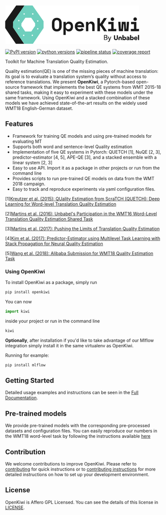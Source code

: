 ![OpenKiwi Logo](https://github.com/Unbabel/OpenKiwi/blob/master/docs/_static/img/openkiwi-logo-horizontal.svg)

[![PyPI version](https://badge.fury.io/py/openkiwi.svg)](https://badge.fury.io/py/openkiwi)
[![python versions](https://img.shields.io/pypi/pyversions/openkiwi.svg)](https://pypi.org/project/openkiwi/)
[![pipeline status](https://gitlab.com/Unbabel/OpenKiwi/badges/master/pipeline.svg)](https://gitlab.com/Unbabel/OpenKiwi/commits/master)
[![coverage report](https://gitlab.com/Unbabel/OpenKiwi/badges/master/coverage.svg)](https://gitlab.com/Unbabel/OpenKiwi/commits/master)
    
    
Toolkit for Machine Translation Quality Estimation.

Quality estimation(QE) is one of the missing pieces of machine translation: its goal is to evaluate a translation system’s quality without access to reference translations. We present **OpenKiwi**, a Pytorch-based open-source framework that implements the best QE systems from WMT 2015-18 shared tasks, making it easy to experiment with these models under the same framework. Using OpenKiwi and a stacked combination of these models we have achieved state-of-the-art results on the widely used WMT18 English-German dataset.


## Features

* Framework for training QE models and using pre-trained models for evaluating MT
* Supports both word and sentence-level Quality estimation
* Implementation of five QE systems in Pytorch: QUETCH [1], NuQE [2, 3], predictor-estimator [4, 5], APE-QE [3], and a stacked ensemble with a linear system [2, 3] 
* Easy to use API. Import it as a package in other projects or run from the command line
* Provides scripts to run pre-trained QE models on data from the WMT 2018 campaign.
* Easy to track and reproduce experiments via yaml configuration files.

[1][Kreutzer et al. (2015): QUality Estimation from ScraTCH (QUETCH): Deep Learning for Word-level Translation Quality Estimation](http://aclweb.org/anthology/W15-3037)

[2][Martins et al. (2016): Unbabel's Participation in the WMT16 Word-Level Translation Quality Estimation Shared Task](http://www.aclweb.org/anthology/W16-2387)

[3][Martins et al. (2017): Pushing the Limits of Translation Quality Estimation](http://www.aclweb.org/anthology/Q17-1015)

[4][Kim et al. (2017): Predictor-Estimator using Multilevel Task Learning with Stack Propagation for Neural Quality Estimation](http://www.aclweb.org/anthology/W17-4763)

[5][Wang et al. (2018): Alibaba Submission for WMT18 Quality Estimation Task](http://statmt.org/wmt18/pdf/WMT093.pdf)


### Using OpenKiwi

To install OpenKiwi as a package, simply run
```bash
pip install openkiwi
```

You can now
```python
import kiwi
```
inside your project or run in the command line
```bash
kiwi
```

**Optionally**, after installation if you'd like to take advantage of our Mlflow integration simply install it in the same virtualenv as OpenKiwi.

Running for example:

```bash
pip install mlflow
```


## Getting Started


Detailed usage examples and instructions can be seen in the [Full Documentation](https://unbabel.github.io/OpenKiwi/index.html).


## Pre-trained models

We provide pre-trained models with the corresponding pre-processed datasets and configuration files. You can easily reproduce our numbers in the WMT18 word-level task by following the instructions available [here](https://unbabel.github.io/OpenKiwi/reproduce.html)

## Contribution

We welcome contributions to improve OpenKiwi. Please refer to [contributing](CONTRIBUTING.md) for quick instructions or to [contributing instructions](https://unbabel.github.io/OpenKiwi/contributing/contributing.html) for more detailed instructions on how to set up your development environment.

## License

OpenKiwi is Affero GPL Licensed. You can see the details of this license in [LICENSE](LICENSE.md).
